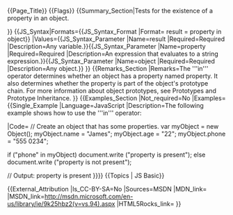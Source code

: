 {{Page_Title}}
{{Flags}}
{{Summary_Section|Tests for the existence of a property in an object.

}}
{{JS_Syntax|Formats={{JS_Syntax_Format
|Format= result = property in object}}
|Values={{JS_Syntax_Parameter
|Name=result
|Required=Required
|Description=Any variable.}}{{JS_Syntax_Parameter
|Name=property
|Required=Required
|Description=An expression that evaluates to a string expression.}}{{JS_Syntax_Parameter
|Name=object
|Required=Required
|Description=Any object.}}
}}
{{Remarks_Section
|Remarks=The '''in''' operator determines whether an object has a property named property. It also determines whether the property is part of the object's prototype chain. For more information about object prototypes, see Prototypes and Prototype Inheritance.
}}
{{Examples_Section
|Not_required=No
|Examples={{Single_Example
|Language=JavaScript
|Description=The following example shows how to use the '''in''' operator:

|Code= // Create an object that has some properties.
 var myObject = new Object();
 myObject.name = "James";
 myObject.age = "22";
 myObject.phone = "555 0234";
 
 if ("phone" in myObject)
    document.write ("property is present");
 else
    document.write ("property is not present");
 
 // Output: property is present
}}}}
{{Topics | JS Basic}}

{{External_Attribution
|Is_CC-BY-SA=No
|Sources=MSDN
|MDN_link=
|MSDN_link=http://msdn.microsoft.com/en-us/library/ie/9k25hbz2(v=vs.94).aspx
|HTML5Rocks_link=
}}